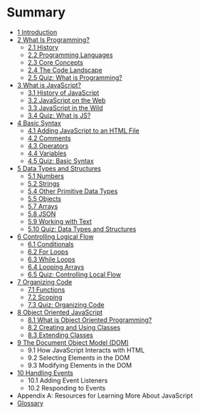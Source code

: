 # Summary

* [1 Introduction](README.md)
* [2 What Is Programming?](what-is-programming/README.md)
  * [2.1 History](what-is-programming/history.md)
  * [2.2 Programming Languages](what-is-programming/23-programming-languages.md)
  * [2.3 Core Concepts](what-is-programming/core-concepts.md)
  * [2.4 The Code Landscape](what-is-programming/24-the-code-landscape.md)
  * [2.5 Quiz: What is Programming?](what-is-programming/section-1-quiz.md)
* [3 What is JavaScript?](what-is-javascript/README.md)
  * [3.1 History of JavaScript](what-is-javascript/31-history-of-javascript.md)
  * [3.2 JavaScript on the Web](what-is-javascript/32-javascript-on-the-web.md)
  * [3.3 JavaScript in the Wild](what-is-javascript/33-javascript-in-the-wild.md)
  * [3.4 Quiz: What is JS? ](what-is-javascript/34-quiz-what-is-js.md)
* [4 Basic Syntax](basic-syntax/README.md)
  * [4.1 Adding JavaScript to an HTML File](basic-syntax/41-adding-javascript-to-an-html-file.md)
  * [4.2 Comments](basic-syntax/comments.md)
  * [4.3 Operators](basic-syntax/43-operators.md)
  * [4.4 Variables](basic-syntax/45-variables.md)
  * [4.5 Quiz: Basic Syntax](basic-syntax/46-quiz-basic-syntax.md)
* [5 Data Types and Structures](data-types/README.md)
  * [5.1 Numbers](data-types/51-numbers.md)
  * [5.2 Strings](data-types/52-strings.md)
  * [5.4 Other Primitive Data Types](data-types/54-other-primitive-data-types.md)
  * [5.5 Objects](data-types/55-objects.md)
  * [5.7 Arrays](data-types/55-arrays.md)
  * [5.8 JSON](data-types/57-json.md)
  * [5.9 Working with Text](data-types/58-working-with-text.md)
  * [5.10 Quiz: Data Types and Structures](data-types/510-quiz-data-types-and-structures.md)
* [6 Controlling Logical Flow](controlling-logical-flow/README.md)
  * [6.1 Conditionals](controlling-logical-flow/61-conditionals.md)
  * [6.2 For Loops](controlling-logical-flow/62-for-loops.md)
  * [6.3 While Loops](controlling-logical-flow/64-while-loops.md)
  * [6.4 Looping Arrays](controlling-logical-flow/63-forof-loops.md)
  * [6.5 Quiz: Controlling Local Flow](controlling-logical-flow/65-quiz-controlling-local-flow.md)
* [7 Organizing Code](organizing-code/README.md)
  * [7.1 Functions](organizing-code/71-functions.md)
  * [7.2 Scoping](organizing-code/72-scoping.md)
  * [7.3 Quiz: Organizing Code](organizing-code/73-quiz-organizing-code.md)
* [8 Object Oriented JavaScript](object-oriented-javascript/README.md)
  * [8.1 What is Object Oriented Programming?](object-oriented-javascript/81-what-is-object-oriented-programming.md)
  * [8.2 Creating and Using Classes](object-oriented-javascript/82-creating-and-using-classes.md)
  * [8.3 Extending Classes](object-oriented-javascript/82-extending-classes.md)
* [9 The Document Object Model \(DOM\)](the-document-object-model/README.md)
  * 9.1 How JavaScript Interacts with HTML
  * 9.2 Selecting Elements in the DOM
  * 9.3 Modifying Elements in the DOM
* [10 Handling Events](handling-events/README.md)
  * 10.1 Adding Event Listeners
  * 10.2 Responding to Events
* Appendix A: Resources for Learning More About JavaScript
* [Glossary](/GLOSSARY.md)

